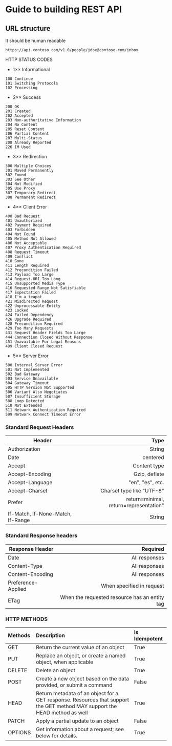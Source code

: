 # Guide to building REST API

## URL structure

It should be human readable 


```
https://api.contoso.com/v1.0/people/jdoe@contoso.com/inbox
```

 HTTP STATUS CODES

* 1×× Informational
``` 
100 Continue
101 Switching Protocols
102 Processing
```
* 2×× Success

```
200 OK
201 Created
202 Accepted
203 Non-authoritative Information
204 No Content
205 Reset Content
206 Partial Content
207 Multi-Status
208 Already Reported
226 IM Used
```
* 3×× Redirection
```
300 Multiple Choices
301 Moved Permanently
302 Found
303 See Other
304 Not Modified
305 Use Proxy
307 Temporary Redirect
308 Permanent Redirect
```
* 4×× Client Error
```
400 Bad Request
401 Unauthorized
402 Payment Required
403 Forbidden
404 Not Found
405 Method Not Allowed
406 Not Acceptable
407 Proxy Authentication Required
408 Request Timeout
409 Conflict
410 Gone
411 Length Required
412 Precondition Failed
413 Payload Too Large
414 Request-URI Too Long
415 Unsupported Media Type
416 Requested Range Not Satisfiable
417 Expectation Failed
418 I'm a teapot
421 Misdirected Request
422 Unprocessable Entity
423 Locked
424 Failed Dependency
426 Upgrade Required
428 Precondition Required
429 Too Many Requests
431 Request Header Fields Too Large
444 Connection Closed Without Response
451 Unavailable For Legal Reasons
499 Client Closed Request
```
* 5×× Server Error
```
500 Internal Server Error
501 Not Implemented
502 Bad Gateway
503 Service Unavailable
504 Gateway Timeout
505 HTTP Version Not Supported
506 Variant Also Negotiates
507 Insufficient Storage
508 Loop Detected
510 Not Extended
511 Network Authentication Required
599 Network Connect Timeout Error
```

### Standard Request Headers

| Header       | Type                  | 
| ------------- |-------------:        | 
| Authorization         | String        | 
| Date                  | centered      |
| Accept                | Content type      |    
| Accept-Encoding       |Gzip, deflate        |
| Accept-Language        | "en", "es", etc.      |
| Accept-Charset         | Charset type like "UTF-8"      |
| Prefer        | return=minimal, return=representation"      |
| If-Match, If-None-Match, If-Range        | String  |

### Standard Response headers

| Response Header       | Required                   | 
| ------------- |-------------:        | 
| Date        | All responses       | 
| Content-Type         | All responses   | 
| Content-Encoding        | All responses   | 
| Preference-Applied        | When specified in request   | 
| ETag        | When the requested resource has an entity tag   |

### HTTP METHODS

| Methods         | Description                   |  Is Idempotent    |
| :------------- |:-------------        | :----|
|GET|	 Return the current value of an object	| True |
PUT|	Replace an object, or create a named object, when applicable	|True |
DELETE|	Delete an object	|True|
POST|	Create a new object based on the data provided, or submit a command	|False|
HEAD| 	Return metadata of an object for a GET response. Resources that support the GET method MAY support the HEAD method as well	|	True|
PATCH|	Apply a partial update to an object|	False|
OPTIONS	|Get information about a request; see below for details.|	True|
